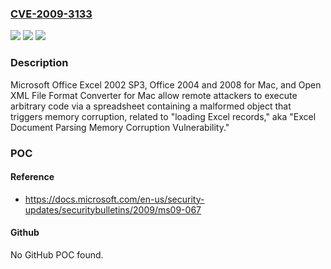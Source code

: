 ### [CVE-2009-3133](https://cve.mitre.org/cgi-bin/cvename.cgi?name=CVE-2009-3133)
![](https://img.shields.io/static/v1?label=Product&message=n%2Fa&color=blue)
![](https://img.shields.io/static/v1?label=Version&message=n%2Fa&color=blue)
![](https://img.shields.io/static/v1?label=Vulnerability&message=n%2Fa&color=brighgreen)

### Description

Microsoft Office Excel 2002 SP3, Office 2004 and 2008 for Mac, and Open XML File Format Converter for Mac allow remote attackers to execute arbitrary code via a spreadsheet containing a malformed object that triggers memory corruption, related to "loading Excel records," aka "Excel Document Parsing Memory Corruption Vulnerability."

### POC

#### Reference
- https://docs.microsoft.com/en-us/security-updates/securitybulletins/2009/ms09-067

#### Github
No GitHub POC found.


